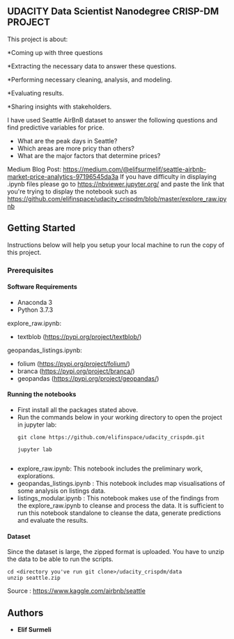 ## UDACITY Data Scientist Nanodegree CRISP-DM PROJECT

This project is about:

*Coming up with three questions

*Extracting the necessary data to answer these questions.

*Performing necessary cleaning, analysis, and modeling.

*Evaluating results.

*Sharing insights with stakeholders.

I have used Seattle AirBnB dataset to answer the following questions and find predictive variables for price.
  - What are the peak days in Seattle?
  - Which areas are more pricy than others?
  - What are the major factors that determine prices?

Medium Blog Post: https://medium.com/@elifsurmelif/seattle-airbnb-market-price-analytics-97196545da3a
If you have difficulty in displaying .ipynb files please go to  https://nbviewer.jupyter.org/ and paste the link that you're trying to display the notebook such as https://github.com/elifinspace/udacity_crispdm/blob/master/explore_raw.ipynb

## Getting Started

Instructions below will help you setup your local machine to run the copy of this project.

### Prerequisites

#### Software Requirements

  - Anaconda 3
  - Python 3.7.3

  explore_raw.ipynb:

  - textblob (https://pypi.org/project/textblob/)

  geopandas_listings.ipynb:

  - folium (https://pypi.org/project/folium/)
  - branca (https://pypi.org/project/branca/)
  - geopandas (https://pypi.org/project/geopandas/)

#### Running the notebooks

  - First install all the packages stated above.
  - Run the commands below in your working directory to open the project in jupyter lab:
    ```
    git clone https://github.com/elifinspace/udacity_crispdm.git
    
    jupyter lab
   
    ```
  - explore_raw.ipynb: This notebook includes the preliminary work, explorations.
  - geopandas_listings.ipynb : This notebook includes map visualisations of some analysis on listings data.
  - listings_modular.ipynb :  This notebook makes use of the findings from the explore_raw.ipynb to cleanse and process the data. It is sufficient to run this notebook standalone to cleanse the data, generate predictions and evaluate the results.
  

#### Dataset

Since the dataset is large, the zipped format is uploaded.
You have to unzip the data to be able to run the scripts.
```
cd <directory you've run git clone>/udacity_crispdm/data
unzip seattle.zip
```
Source : https://www.kaggle.com/airbnb/seattle


## Authors

* **Elif Surmeli**

